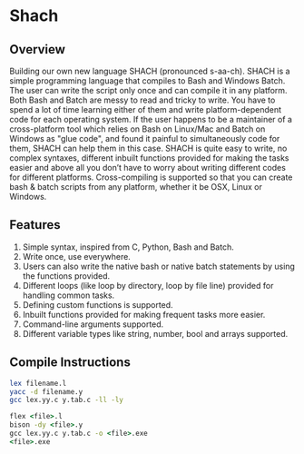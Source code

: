 # Shach
 

## Overview

Building our own new language SHACH (pronounced s-aa-ch). SHACH is a simple
programming language that compiles to Bash and Windows Batch. The user can write the script
only once and can compile it in any platform. Both Bash and Batch are messy to read and tricky
to write. You have to spend a lot of time learning either of them and write platform-dependent
code for each operating system. If the user happens to be a maintainer of a cross-platform tool
which relies on Bash on Linux/Mac and Batch on Windows as "glue code", and found it painful
to simultaneously code for them, SHACH can help them in this case. SHACH is quite easy to
write, no complex syntaxes, different inbuilt functions provided for making the tasks easier and
above all you don’t have to worry about writing different codes for different platforms.
Cross-compiling is supported so that you can create bash & batch scripts from any platform,
whether it be OSX, Linux or Windows.


## Features
1. Simple syntax, inspired from C, Python, Bash and Batch.
2. Write once, use everywhere.
3. Users can also write the native bash or native batch statements by using the functions provided.
4. Different loops (like loop by directory, loop by file line) provided for handling common tasks.
5. Defining custom functions is supported.
6. Inbuilt functions provided for making frequent tasks more easier.
7. Command-line arguments supported.
8. Different variable types like string, number, bool and arrays supported.

## Compile Instructions

```sh
lex filename.l
yacc -d filename.y
gcc lex.yy.c y.tab.c -ll -ly
```
 
```bat
flex <file>.l
bison -dy <file>.y
gcc lex.yy.c y.tab.c -o <file>.exe
<file>.exe
```

